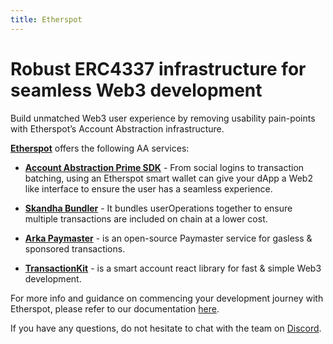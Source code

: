 ```yaml
---
title: Etherspot
---
```


# Robust ERC4337 infrastructure for seamless Web3 development

Build unmatched Web3 user experience by removing usability pain-points with Etherspot’s Account Abstraction infrastructure.

[**Etherspot**](https://etherspot.io) offers the following AA services:

- [**Account Abstraction Prime SDK**](https://github.com/etherspot/etherspot-prime-sdk) - From social logins to transaction batching, using an Etherspot smart wallet can give your dApp a Web2 like interface to ensure the user has a seamless experience.

- [**Skandha Bundler**](https://github.com/etherspot/skandha) - It bundles userOperations together to ensure multiple transactions are included on chain at a lower cost.

- [**Arka Paymaster**](https://etherspot.fyi/arka/intro) - is an open-source Paymaster service for gasless & sponsored transactions.

- [**TransactionKit**](https://etherspot.io/transactionkit) - is a smart account react library for fast & simple Web3 development.

For more info and guidance on commencing your development journey with Etherspot, please refer to our documentation [here](https://etherspot.fyi/introduction).

If you have any questions, do not hesitate to chat with the team on [Discord](https://discord.etherspot.io).
